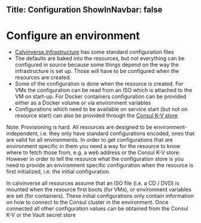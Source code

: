 Title: Configuration
ShowInNavbar: false
---

# Configure an environment

* [Calvinverse.Infrastructure]() has some standard configuration files
* The defaults are baked into the resources, but not everything can be
  configured in source because some things depend on the way the infrastructure
  is set up. Those will have to be configured when the resources are created.
* Some of the configuration is done when the resource is created. For VMs the
  configuration can be read from an ISO which is attached to the VM on start-up.
  For Docker containers configuration can be provided either as a Docker volume
  or via environment variables
* Configurations which need to be available on service start (but not on resource
  start) can also be provided through the [Consul K-V store]()

Note: Provisioning is hard. All resources are designed to be environment-independent,
i.e. they only have standard configurations encoded, ones that are valid for all
environments. In order to get configurations that are environment specific in them
you need a way for the resource to know where to fetch those from, e.g.
a web address or the Consul K-V store. However in order to tell the resource
what the configuration store is you need to provide an environment specific
configuration when the resource is first initialized, i.e. the initial
configuration.

In calvinverse all resources assume that an ISO file (i.e. a CD / DVD) is mounted
when the resource first boots (for VMs), or environment variables are set
(for containers). These initial configurations only contain information on
how to connect to the Consul cluster in the environment. Once connected
all other configuration values can be obtained from the Consul K-V or the
Vault secret store